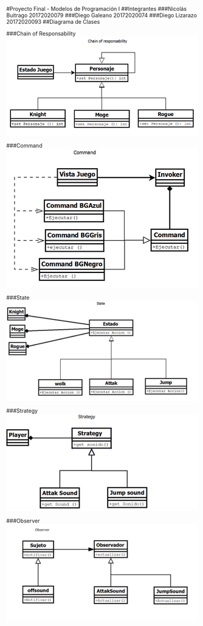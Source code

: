 #Proyecto Final - Modelos de Programación I
##Integrantes
###Nicolás Buitrago  20172020079 
###Diego Galeano     20172020074
###Diego Lizarazo    20172020093
##Diagrama de Clases

###Chain of Responsability
![chain of responsability](resources/chain_of_responsability.jpeg)

###Command
![command](resources/command.jpeg)

###State
![state](resources/state.jpeg)

###Strategy
![strategy](resources/strategy.jpeg)

###Observer
![obeserver](resources/observer.jpeg)
